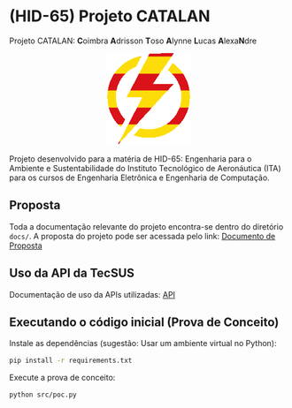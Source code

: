 # (HID-65) Projeto CATALAN

Projeto CATALAN: **C**oimbra **A**drisson **T**oso **A**lynne **L**ucas **A**lexa**N**dre

<p align="center">
  <img src="./data/logo-small.png" />
</p>

<!--
Mals pelo HTML ae galera, mas era pq eu queria alinhar a imagem no centro da tela =/

Código original sem HTML (imagem alinhada na esquerda):
![Catalan Logo](./data/logo-small.png)

-->

Projeto desenvolvido para a matéria de HID-65: Engenharia para o Ambiente e Sustentabilidade do Instituto Tecnológico de Aeronáutica (ITA) para os cursos de Engenharia Eletrônica e Engenharia de Computação.

## Proposta

Toda a documentação relevante do projeto encontra-se dentro do diretório `docs/`. A proposta do projeto pode ser acessada pelo link: [Documento de Proposta](<./docs/Grupo 1 - Projeto CATALAN.pdf>)

## Uso da API da TecSUS

Documentação de uso da APIs utilizadas: [API](./docs/API.md)

## Executando o código inicial (Prova de Conceito)

Instale as dependências (sugestão: Usar um ambiente virtual no Python):
```bash
pip install -r requirements.txt
```

Execute a prova de conceito:
```bash
python src/poc.py
```
